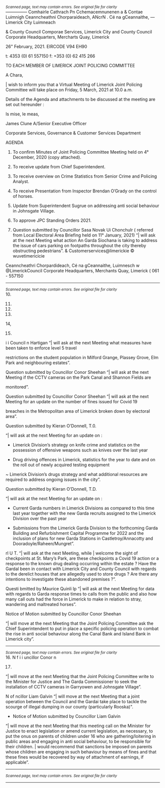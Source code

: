 *<small>Scanned page, text may contain errors. See original file for clarity</small>*  
————— Comhairle Cathrach Pn Cchemacemnunenen
a & Contae Luimnigh Ceanncheathni Chorparaideach,
ANcrN . Cé na gCeannaithe,
— Limerick City Luimneach

& County Council
Comporae Services,
Limerick City and County Council
Corporate Headquarters,
Mercharts Quay,
Limerick

26" February, 2021. EIRCODE V94 EH90

t: 4353 (0) 61 557150
f: +353 (0) 62 415 266

TO EACH MEMBER OF LIMERICK JOINT POLICING COMMITTEE

A Chara,

| wish to inform you that a Virtual Meeting of Limerick Joint Policing Committee will take place on
Friday, 5 March, 2021 at 10.0 a.m.

Details of the Agenda and attachments to be discussed at the meeting are set out hereunder :

Is mise, le meas,

James Clune
A/Senior Executive Officer

Corporate Services, Governance & Customer Services Department

AGENDA

1. To confirm Minutes of Joint Policing Committee Meeting held on 4° December, 2020
(copy attached).

2. To receive update from Chief Superintendent.
3. To receive overview on Crime Statistics from Senior Crime and Policing Analyst.
4. To receive Presentation from Inspector Brendan O’Grady on the control of horses.

5. Update from Superintendent Sugrue on addressing anti social behaviour in Johnsgate
Village.

6. To approve JPC Standing Orders 2021.

7. Question submitted by Councillor Sasa Novak Ui Chonchulr ( referred from Local Electoral
Area Briefing held on 11° January, 2021)
“| will ask at the next Meeting what action An Garda Siochana is taking to address the issue
of cars parking on footpaths throughout the city thereby obstructing pedestrians”.
& Customerservices@limerickie
© wuvetimericicie

Ceanncheathri Chorpardideach, Cé na gCeannaithe, Luimnesch w @LimerickCouncil
Corporate Headquarters, Merchants Quay, Limerick ( 061 - 557150

---
*<small>Scanned page, text may contain errors. See original file for clarity</small>*  
10.

11.

12.

13.

14,

15.

i i Council n Hartigan
“| will ask at the next Meeting what measures have been taken to enforce level 5 travel

restrictions on the student population in Milford Grange, Plassey Grove, Elm Park and
neighbouring estates”.

Question submitted by Councillor Conor Sheehan
“| will ask at the next Meeting if the CCTV cameras on the Park Canal and Shannon Fields are

monitored”.

Question submitted by Councillor Conor Sheehan
“| will ask at the next Meeting for an update on the number of fines issued for Covid 19

breaches in the Metropolitan area of Limerick broken down by electoral area”.

Question submitted by Kieran O’Donnell, T.0.

“| will ask at the next Meeting for an update on :

- Limerick Division’s strategy on knife crime and statistics on the possession of offensive
weapons such as knives over the last year

- Drug driving offences in Limerick, statistics for the year to date and on the roll out of
newly acquired testing equipment

~ Limerick Division’s drugs strategy and what additional resources are required to address
ongoing issues in the city”.

Question submitted by Kieran O’Donnell, T.D.

“| will ask at the next Meeting for an update on :

- Current Garda numbers in Limerick Divisions as compared to this time last year together
with the new Garda recruits assigned to the Limerick Division over the past year

- Submissions from the Limerick Garda Division to the forthcoming Garda Building and
Refurbishment Capital Programme for 2022 and the inclusion of plans for new Garda
Stations in Castletroy/Annacotty and Dooradoyle/Raheen/Mungret”.

rl U T.
“| will ask at the next Meeting, while | welcome the sight of checkpoints at St. Mary’s Park,
are these checkpoints a Covid 19 action or a response to the known drug dealing occurring
within the estate ? Have the Gardal been in contact with Limerick City and County Council
with regards to the derelict houses that are allegedly used to store drugs ? Are there any
intentions to investigate these abandoned premises ?”.

Questi bmitted by Maurice Quinli Ip
“| will ask at the next Meeting for data with regards to Garda response times to calls from
the public and also how many call outs had the force in Limerick to make in relation to stray,
wandering and maltreated horses”.

Notice of Motion submitted by Councillor Conor Sheehan

“| will move at the next Meeting that the Joint Policing Committee ask the Chief
Superintendent to put in place a specific policing operation to combat the rise in anti social
behaviour along the Canal Bank and Island Bank in Limerick city”.

---
*<small>Scanned page, text may contain errors. See original file for clarity</small>*  
16. N f i i uncillor Conor n

17.

“| will move at the next Meeting that the Joint Policing Committee write to the Minister for
Justice and The Garda Commissioner to seek the installation of CCTV cameras in Garryowen
and Johnsgate Village”.

N of ncillor Liam Galvin
“| will move at the next Meeting that a joint operation between the Council and the Gardai
take place to tackle the scourge of illegal dumping in our county (particularly Rooska)".

- Notice of Motion submitted by Councillor Liam Galvin

“| will move at the next Meeting that this meeting call on the Minister for Justice to enact
legislation or amend current legislation, as necessary, to put the onus on parents of children
under 16 who are gathering/loitering in public areas and engaging in anti social behaviour,
to be responsible for their children. | would recommend that sanctions be imposed on
parents whose children are engaging in such behaviour by means of fines and that these
fines would be recovered by way of attachment of earnings, if applicable”.

---
*<small>Scanned page, text may contain errors. See original file for clarity</small>*  

---

